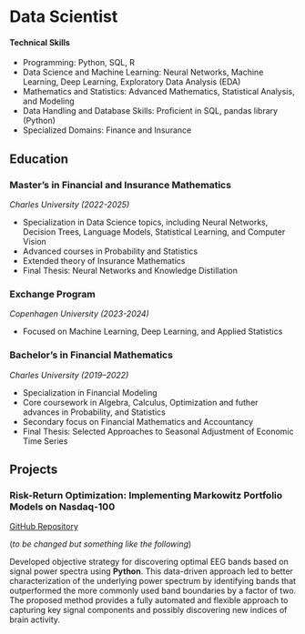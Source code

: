 # Data Scientist

#### Technical Skills
- Programming: Python, SQL, R
- Data Science and Machine Learning: Neural Networks, Machine Learning, Deep Learning, Exploratory Data Analysis (EDA)
- Mathematics and Statistics: Advanced Mathematics, Statistical Analysis, and Modeling
- Data Handling and Database Skills: Proficient in SQL, pandas library (Python)
- Specialized Domains: Finance and Insurance

## Education
### **Master’s in Financial and Insurance Mathematics**
*Charles University (2022-2025)*
- Specialization in Data Science topics, including Neural Networks, Decision Trees, Language Models, Statistical Learning, and Computer Vision
- Advanced courses in Probability and Statistics
- Extended theory of Insurance Mathematics
- Final Thesis: Neural Networks and Knowledge Distillation

### **Exchange Program**
*Copenhagen University (2023-2024)*
- Focused on Machine Learning, Deep Learning, and Applied Statistics

### **Bachelor’s in Financial Mathematics**
*Charles University (2019–2022)*
- Specialization in Financial Modeling
- Core coursework in Algebra, Calculus, Optimization and futher advances in Probability, and Statistics
- Secondary focus on Financial Mathematics and Accountancy
- Final Thesis: Selected Approaches to Seasonal Adjustment of Economic Time Series

## Projects

### Risk-Return Optimization: Implementing Markowitz Portfolio Models on Nasdaq-100
[GitHub Repository](https://github.com/Maertine/PersonalPortfolio/tree/main/MarkowitzModels-Nasdaq100)

(_to be changed but something like the following_)

Developed objective strategy for discovering optimal EEG bands based on signal power spectra using **Python**. This data-driven approach led to better characterization of the underlying power spectrum by identifying bands that outperformed the more commonly used band boundaries by a factor of two. The proposed method provides a fully automated and flexible approach to capturing key signal components and possibly discovering new indices of brain activity.

